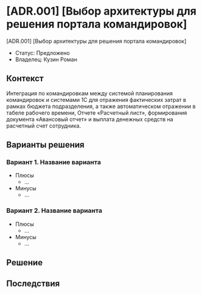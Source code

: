# [ADR.001] [Выбор архитектуры для решения портала командировок]
<!-- Название ADR состоит из [ADR.###] [Коротко суть принятого решения] -->
[ADR.001] [Выбор архитектуры для решения портала командировок]
* Статус: Предложено
* Владелец: Кузин Роман

## Контекст
Интеграция по командировкам между системой планирования командировок и системами 1С для отражения фактических затрат в рамках бюджета подразделения, а также автоматическом отражении в табеле рабочего времени,  Отчете «Расчетный лист», формирования документа «Авансовый отчет» и выплата денежных средств на расчетный счет сотрудника.

<!-- Описание проблемы, требующей решения, причин, побудивших принять решение, ограничений, действовавших на момент принятия решения -->

## Варианты решения
<!-- Описание рассмотренных вариантов c их плюсами и минусами -->

### Вариант 1. Название варианта
<!-- Описание варианта 1 -->
* Плюсы
  * ...
* Минусы
  * ...

### Вариант 2. Название варианта
<!-- Описание варианта 2 -->
* Плюсы
  * ...
* Минусы
  * ...

## Решение
<!-- Описание выбранного решения. Решение должно быть сформулировано чётко ("Мы используем...", "Мы не используем", а не "Желательно.." или "Предлагается..."). 
Должна быть понятна связь между решением и проблемой, почему выбрали именно это решение из вариантов -->

## Последствия
<!-- Положительные и отрицательные последствия (trade-offs). Арх. решения, которые потребуется принять как следствие принятого решения. Если решение содержит риски, то описано, как с ними планируют поступить (за счет чего снижать, почему принять). -->